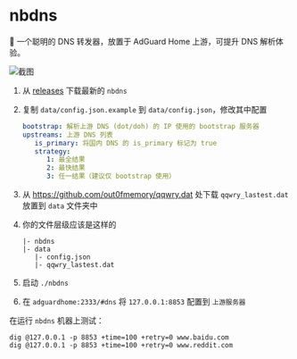 # nbdns

:seal: 一个聪明的 DNS 转发器，放置于 AdGuard Home 上游，可提升 DNS 解析体验。

![截图](http://inews.gtimg.com/newsapp_ls/0/14876631746/0)

1. 从 [releases](https://github.com/naiba/nbdns/releases) 下载最新的 `nbdns`
2. 复制 `data/config.json.example` 到 `data/config.json`，修改其中配置

   ```yaml
   bootstrap: 解析上游 DNS (dot/doh) 的 IP 使用的 bootstrap 服务器
   upstreams: 上游 DNS 列表
      is_primary: 将国内 DNS 的 is_primary 标记为 true
      strategy:
         1: 最全结果
         2: 最快结果
         3: 任一结果（建议仅 bootstrap 使用）
   ```

3. 从 <https://github.com/out0fmemory/qqwry.dat> 处下载 `qqwry_lastest.dat` 放置到 `data` 文件夹中
4. 你的文件层级应该是这样的

   ```shell
   |- nbdns
   |- data
      |- config.json
      |- qqwry_lastest.dat
   ```

5. 启动 `./nbdns`
6. 在 `adguardhome:2333/#dns` 将 `127.0.0.1:8853` 配置到 `上游服务器`

在运行 `nbdns` 机器上测试：

```shell
dig @127.0.0.1 -p 8853 +time=100 +retry=0 www.baidu.com
dig @127.0.0.1 -p 8853 +time=100 +retry=0 www.reddit.com
```
